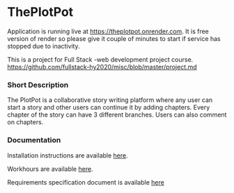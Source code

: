 # ThePlotPot

Application is running live at https://theplotpot.onrender.com. It is free version of render so please give it couple of minutes to start if service has stopped due to inactivity.

This is a project for Full Stack -web development project course. https://github.com/fullstack-hy2020/misc/blob/master/project.md

### Short Description

The PlotPot is a collaborative story writing platform where any user can start a story and other users can continue it by adding chapters. Every chapter of the story can have 3 different branches. Users can also comment on chapters.

### Documentation

Installation instructions are available [here](https://github.com/HVikman/ThePlotPot/blob/main/backend/README.md).

Workhours are available [here](https://github.com/HVikman/ThePlotPot/blob/main/documents/workhours.md).

Requirements specification document is available [here](https://github.com/HVikman/ThePlotPot/blob/main/documents/requirementspecification.md)